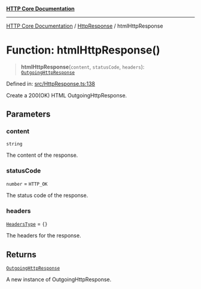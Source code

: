 [**HTTP Core Documentation**](../../README.md)

***

[HTTP Core Documentation](../../README.md) / [HttpResponse](../README.md) / htmlHttpResponse

# Function: htmlHttpResponse()

> **htmlHttpResponse**(`content`, `statusCode`, `headers`): [`OutgoingHttpResponse`](../../OutgoingHttpResponse/classes/OutgoingHttpResponse.md)

Defined in: [src/HttpResponse.ts:138](https://github.com/stonemjs/http-core/blob/6577700bdede2420a5df45a338635c35547070ea/src/HttpResponse.ts#L138)

Create a 200(OK) HTML OutgoingHttpResponse.

## Parameters

### content

`string`

The content of the response.

### statusCode

`number` = `HTTP_OK`

The status code of the response.

### headers

[`HeadersType`](../../declarations/type-aliases/HeadersType.md) = `{}`

The headers for the response.

## Returns

[`OutgoingHttpResponse`](../../OutgoingHttpResponse/classes/OutgoingHttpResponse.md)

A new instance of OutgoingHttpResponse.
